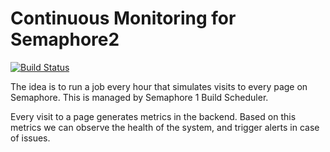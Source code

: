 # Continuous Monitoring for Semaphore2

[![Build
Status](https://semaphoreci.com/api/v1/renderedtext/cont-monitoring/branches/master/badge.svg)](https://semaphoreci.com/renderedtext/cont-monitoring)

The idea is to run a job every hour that simulates visits to every page on
Semaphore. This is managed by Semaphore 1 Build Scheduler.

Every visit to a page generates metrics in the backend. Based on this metrics we
can observe the health of the system, and trigger alerts in case of issues.
